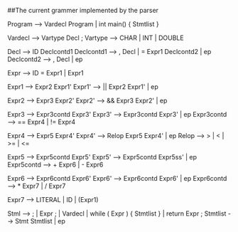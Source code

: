 ##The current grammer implemented by the parser

Program --> Vardecl Program | int main() { Stmtlist }

Vardecl 	-->	Vartype Decl ; 
Vartype	-->	 CHAR | INT | DOUBLE

Decl	-->	ID Declcontd1
Declcontd1	--> , Decl | = Expr1 Declcontd2 | ep
Declcontd2	--> , Decl | ep

Expr	-->	ID = Expr1 | Expr1	

Expr1	-->	Expr2 Expr1'
Expr1'	-->	|| Expr2 Expr1' | ep

Expr2	-->	Expr3 Expr2'
Expr2'	-->	&& Expr3 Expr2' | ep

Expr3	-->	Expr3contd Expr3'
Expr3'	-->	Expr3contd Expr3' | ep
Expr3contd	-->	== Expr4 | != Expr4

Expr4	-->	Expr5 Expr4'
Expr4'	-->	Relop Expr5 Expr4' | ep
Relop	-->	> | < | >= | <=

Expr5	-->	Expr5contd Expr5'
Expr5'	-->	Expr5contd Expr5ss' | ep
Expr5contd	-->	+ Expr6 | - Expr6	

Expr6	-->	Expr6contd Expr6'
Expr6'	-->	Expr6contd Expr6' | ep
Expr6contd	-->	* Expr7 | / Expr7	

Expr7	-->	LITERAL | ID | (Expr1)

Stml --> ; | Expr ; | Vardecl | while ( Expr ) { Stmtlist } | return Expr ;
Stmtlist --> Stmt Stmtlist | ep

